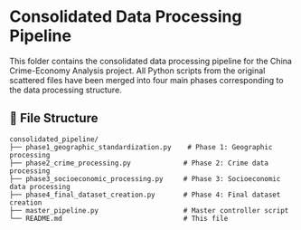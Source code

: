 # Consolidated Data Processing Pipeline

This folder contains the consolidated data processing pipeline for the China Crime-Economy Analysis project. All Python scripts from the original scattered files have been merged into four main phases corresponding to the data processing structure.

## 📁 File Structure

```
consolidated_pipeline/
├── phase1_geographic_standardization.py    # Phase 1: Geographic processing
├── phase2_crime_processing.py             # Phase 2: Crime data processing  
├── phase3_socioeconomic_processing.py     # Phase 3: Socioeconomic data processing
├── phase4_final_dataset_creation.py       # Phase 4: Final dataset creation
├── master_pipeline.py                     # Master controller script
└── README.md                              # This file
```
